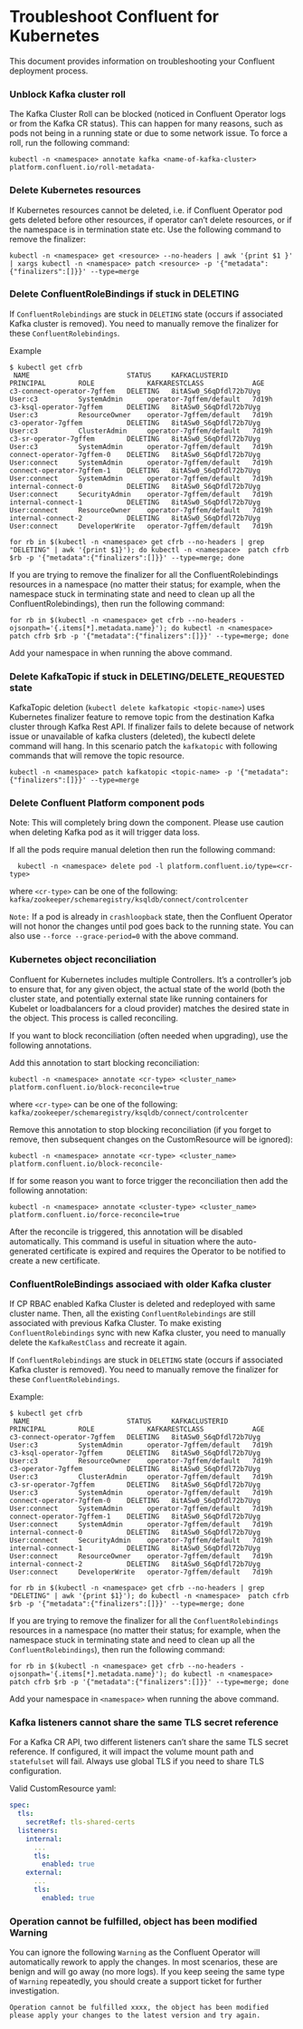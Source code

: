 # Troubleshoot Confluent for Kubernetes

This document provides information on troubleshooting your Confluent deployment process.

### Unblock Kafka cluster roll

The Kafka Cluster Roll can be blocked (noticed in Confluent Operator logs or from the Kafka CR status). 
This can happen for many reasons, such as pods not being in a running state or due to some network issue. 
To force a roll, run the following command:

```   
kubectl -n <namespace> annotate kafka <name-of-kafka-cluster> platform.confluent.io/roll-metadata-
```

### Delete Kubernetes resources

If Kubernetes resources cannot be deleted, i.e. if Confluent Operator pod gets deleted before other resources, 
if operator can’t delete resources, or if the namespace is in termination state etc. Use the following command 
to remove the finalizer:

```
kubectl -n <namespace> get <resource> --no-headers | awk '{print $1 }' | xargs kubectl -n <namespace> patch <resource> -p '{"metadata":{"finalizers":[]}}' --type=merge
```

### Delete ConfluentRoleBindings if stuck in DELETING

If `ConfluentRolebindings` are stuck in `DELETING` state (occurs if associated Kafka cluster is removed). You need to manually remove the finalizer for these `ConfluentRolebindings`.

Example

```
$ kubectl get cfrb
 NAME                        STATUS     KAFKACLUSTERID           PRINCIPAL        ROLE             KAFKARESTCLASS            AGE
c3-connect-operator-7gffem   DELETING   8itASw0_S6qDfdl72b7Uyg   User:c3          SystemAdmin      operator-7gffem/default   7d19h
c3-ksql-operator-7gffem      DELETING   8itASw0_S6qDfdl72b7Uyg   User:c3          ResourceOwner    operator-7gffem/default   7d19h
c3-operator-7gffem           DELETING   8itASw0_S6qDfdl72b7Uyg   User:c3          ClusterAdmin     operator-7gffem/default   7d19h
c3-sr-operator-7gffem        DELETING   8itASw0_S6qDfdl72b7Uyg   User:c3          SystemAdmin      operator-7gffem/default   7d19h
connect-operator-7gffem-0    DELETING   8itASw0_S6qDfdl72b7Uyg   User:connect     SystemAdmin      operator-7gffem/default   7d19h
connect-operator-7gffem-1    DELETING   8itASw0_S6qDfdl72b7Uyg   User:connect     SystemAdmin      operator-7gffem/default   7d19h
internal-connect-0           DELETING   8itASw0_S6qDfdl72b7Uyg   User:connect     SecurityAdmin    operator-7gffem/default   7d19h
internal-connect-1           DELETING   8itASw0_S6qDfdl72b7Uyg   User:connect     ResourceOwner    operator-7gffem/default   7d19h
internal-connect-2           DELETING   8itASw0_S6qDfdl72b7Uyg   User:connect     DeveloperWrite   operator-7gffem/default   7d19h
```

```
for rb in $(kubectl -n <namespace> get cfrb --no-headers | grep "DELETING" | awk '{print $1}'); do kubectl -n <namespace>  patch cfrb $rb -p '{"metadata":{"finalizers":[]}}' --type=merge; done
```

If you are trying to remove the finalizer for all the ConfluentRolebindings resources in a namespace (no matter their status; for example, when the namespace stuck in terminating state and need to clean up all the ConfluentRolebindings), then run the following command:

```
for rb in $(kubectl -n <namespace> get cfrb --no-headers -ojsonpath='{.items[*].metadata.name}'); do kubectl -n <namespace>  patch cfrb $rb -p '{"metadata":{"finalizers":[]}}' --type=merge; done
```

Add your namespace in <namespace> when running the above command.

### Delete KafkaTopic if stuck in DELETING/DELETE_REQUESTED state
   
KafkaTopic deletion (`kubectl delete kafkatopic <topic-name>`) uses Kubernetes finalizer feature to remove topic from the destination Kafka cluster through Kafka Rest API. If finalizer fails to delete because of network issue or unavailable of kafka clusters (deleted), the kubectl delete command will hang. In this scenario patch the `kafkatopic` with following commands that will remove the topic resource.

```
kubectl -n <namespace> patch kafkatopic <topic-name> -p '{"metadata":{"finalizers":[]}}' --type=merge
```
   
### Delete Confluent Platform component pods

Note: This will completely bring down the component. Please use caution when deleting Kafka pod as it will trigger data loss.

If all the pods require manual deletion then run the following command:

      kubectl -n <namespace> delete pod -l platform.confluent.io/type=<cr-type> 

where `<cr-type>` can be one of the following: `kafka/zookeeper/schemaregistry/ksqldb/connect/controlcenter` 

`Note:` If a pod is already in `crashloopback` state, then the Confluent Operator will not honor the changes until pod goes back to the running state. You can also use `--force --grace-period=0` with the above command.

### Kubernetes object reconciliation

Confluent for Kubernetes includes multiple Controllers. It’s a controller’s job to ensure that, for any given object, 
the actual state of the world (both the cluster state, and potentially external state like running containers for Kubelet 
or loadbalancers for a cloud provider) matches the desired state in the object. This process is called reconciling.

If you want to block reconciliation (often needed when upgrading), use the following annotations.

Add this annotation to start blocking reconciliation:

```
kubectl -n <namespace> annotate <cr-type> <cluster_name> platform.confluent.io/block-reconcile=true
```
where `<cr-type>` can be one of the following: `kafka/zookeeper/schemaregistry/ksqldb/connect/controlcenter`

Remove this annotation to stop blocking reconciliation (if you forget to remove, then subsequent changes on the CustomResource 
will be ignored):

```
kubectl -n <namespace> annotate <cr-type> <cluster_name> platform.confluent.io/block-reconcile-
```

If for some reason you want to force trigger the reconciliation then add the following annotation:

```
kubectl -n <namespace> annotate <cluster-type> <cluster_name> platform.confluent.io/force-reconcile=true
```

After the reconcile is triggered, this annotation will be disabled automatically. This command is useful in situation where
the auto-generated certificate is expired and requires the Operator to be notified to create a new certificate.



### ConfluentRoleBindings associaed with older Kafka cluster

If CP RBAC enabled Kafka Cluster is deleted and redeployed with same cluster name. Then, all the existing `ConfluentRolebindings` are still associated with previous Kafka Cluster. To make existing `ConfluentRolebindings` sync with new Kafka cluster, you need to manually delete the `KafkaRestClass` and recreate it again.

If `ConfluentRolebindings` are stuck in `DELETING` state (occurs if associated Kafka cluster is removed). 
   You need to manually remove the finalizer for these `ConfluentRolebindings`.

Example:

```
$ kubectl get cfrb
 NAME                        STATUS     KAFKACLUSTERID           PRINCIPAL        ROLE             KAFKARESTCLASS            AGE
c3-connect-operator-7gffem   DELETING   8itASw0_S6qDfdl72b7Uyg   User:c3          SystemAdmin      operator-7gffem/default   7d19h
c3-ksql-operator-7gffem      DELETING   8itASw0_S6qDfdl72b7Uyg   User:c3          ResourceOwner    operator-7gffem/default   7d19h
c3-operator-7gffem           DELETING   8itASw0_S6qDfdl72b7Uyg   User:c3          ClusterAdmin     operator-7gffem/default   7d19h
c3-sr-operator-7gffem        DELETING   8itASw0_S6qDfdl72b7Uyg   User:c3          SystemAdmin      operator-7gffem/default   7d19h
connect-operator-7gffem-0    DELETING   8itASw0_S6qDfdl72b7Uyg   User:connect     SystemAdmin      operator-7gffem/default   7d19h
connect-operator-7gffem-1    DELETING   8itASw0_S6qDfdl72b7Uyg   User:connect     SystemAdmin      operator-7gffem/default   7d19h
internal-connect-0           DELETING   8itASw0_S6qDfdl72b7Uyg   User:connect     SecurityAdmin    operator-7gffem/default   7d19h
internal-connect-1           DELETING   8itASw0_S6qDfdl72b7Uyg   User:connect     ResourceOwner    operator-7gffem/default   7d19h
internal-connect-2           DELETING   8itASw0_S6qDfdl72b7Uyg   User:connect     DeveloperWrite   operator-7gffem/default   7d19h
```

```
for rb in $(kubectl -n <namespace> get cfrb --no-headers | grep "DELETING" | awk '{print $1}'); do kubectl -n <namespace>  patch cfrb $rb -p '{"metadata":{"finalizers":[]}}' --type=merge; done
```
   
If you are trying to remove the finalizer for all the `ConfluentRolebindings` resources in a namespace (no matter their status; for example, when the namespace stuck in terminating state and need to clean up all the `ConfluentRolebindings`), then run the following command: 

```
for rb in $(kubectl -n <namespace> get cfrb --no-headers -ojsonpath='{.items[*].metadata.name}'); do kubectl -n <namespace>  patch cfrb $rb -p '{"metadata":{"finalizers":[]}}' --type=merge; done
```

Add your namespace in `<namespace>` when running the above command.

### Kafka listeners cannot share the same TLS secret reference

For a Kafka CR API, two different listeners can’t share the same TLS secret reference. If configured, it will impact the volume mount path and `statefulset` will fail. Always use global TLS if you need to share TLS configuration.
   
Valid CustomResource yaml:
   
```yaml
spec:
  tls:
    secretRef: tls-shared-certs
  listeners:
    internal:
      ...
      tls:
        enabled: true
    external:
      ...
      tls:
        enabled: true
```

### Operation cannot be fulfilled, object has been modified Warning
 
You can ignore the following `Warning` as the Confluent Operator will automatically rework to apply the changes. 
In most scenarios, these are benign and will go away (no more logs). 
If you keep seeing the same type of `Warning` repeatedly, you should create a support ticket for further investigation.

``` 
Operation cannot be fulfilled xxxx, the object has been modified please apply your changes to the latest version and try again.
```
